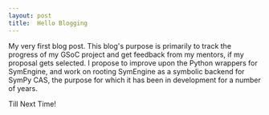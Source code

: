 ```yaml
---
layout:	post
title:  Hello Blogging
---
```

My very first blog post. This blog's purpose is primarily to track the progress of my GSoC project and get feedback from my mentors, if my proposal gets selected. I propose to improve upon the Python wrappers for SymEngine, and work on rooting SymEngine as a symbolic backend for SymPy CAS, the purpose for which it has been in development for a number of years.

Till Next Time!
